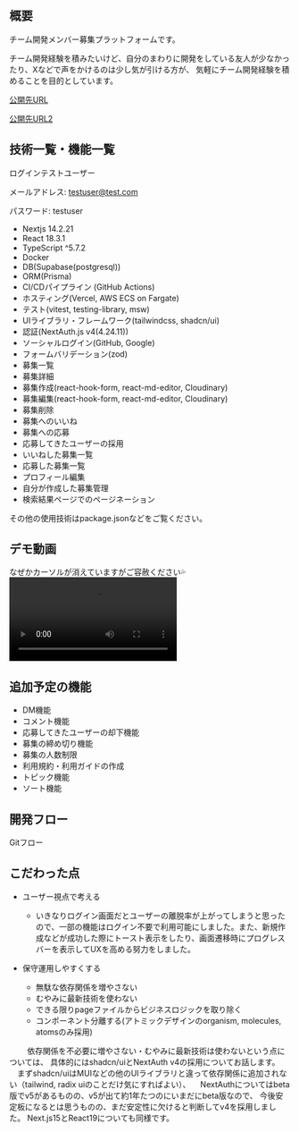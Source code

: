 ## 概要

チーム開発メンバー募集プラットフォームです。

チーム開発経験を積みたいけど、自分のまわりに開発をしている友人が少なかったり、Xなどで声をかけるのは少し気が引ける方が、
気軽にチーム開発経験を積めることを目的としています。

[公開先URL](https://tech-unity-dev.com)

[公開先URL2](https://tech-unity.vercel.app/)

## 技術一覧・機能一覧

ログインテストユーザー

メールアドレス: testuser@test.com

パスワード: testuser

- Nextjs 14.2.21
- React 18.3.1
- TypeScript ^5.7.2
- Docker
- DB(Supabase(postgresql))
- ORM(Prisma)
- CI/CDパイプライン (GitHub Actions)
- ホスティング(Vercel, AWS ECS on Fargate)
- テスト(vitest, testing-library, msw)
- UIライブラリ・フレームワーク(tailwindcss, shadcn/ui)
- 認証(NextAuth.js v4(4.24.11))
- ソーシャルログイン(GitHub, Google)
- フォームバリデーション(zod)
- 募集一覧
- 募集詳細
- 募集作成(react-hook-form, react-md-editor, Cloudinary)
- 募集編集(react-hook-form, react-md-editor, Cloudinary)
- 募集削除
- 募集へのいいね
- 募集への応募
- 応募してきたユーザーの採用
- いいねした募集一覧
- 応募した募集一覧
- プロフィール編集
- 自分が作成した募集管理
- 検索結果ページでのページネーション

その他の使用技術はpackage.jsonなどをご覧ください。

## デモ動画
なぜかカーソルが消えていますがご容赦ください💦
<video src="https://github.com/user-attachments/assets/ad60108b-65f0-45d9-b230-8008ecf7999e"></video>

## 追加予定の機能

- DM機能
- コメント機能
- 応募してきたユーザーの却下機能
- 募集の締め切り機能
- 募集の人数制限
- 利用規約・利用ガイドの作成
- トピック機能
- ソート機能

## 開発フロー
Gitフロー

## こだわった点

- ユーザー視点で考える
  - いきなりログイン画面だとユーザーの離脱率が上がってしまうと思ったので、一部の機能はログイン不要で利用可能にしました。また、新規作成などが成功した際にトースト表示をしたり、画面遷移時にプログレスバーを表示してUXを高める努力をしました。
  
- 保守運用しやすくする
  - 無駄な依存関係を増やさない
  - むやみに最新技術を使わない
  - できる限りpageファイルからビジネスロジックを取り除く
  - コンポーネント分離する(アトミックデザインのorganism, molecules, atomsのみ採用)

　
　依存関係を不必要に増やさない・むやみに最新技術は使わないという点については、
具体的にはshadcn/uiとNextAuth v4の採用についてお話します。
　まずshadcn/uiはMUIなどの他のUIライブラリと違って依存関係に追加されない（tailwind, radix uiのことだけ気にすればよい）、
　NextAuthについてはbeta版でv5があるものの、v5が出て約1年たつのにいまだにbeta版なので、
今後安定板になるとは思うものの、まだ安定性に欠けると判断してv4を採用しました。
Next.js15とReact19についても同様です。

